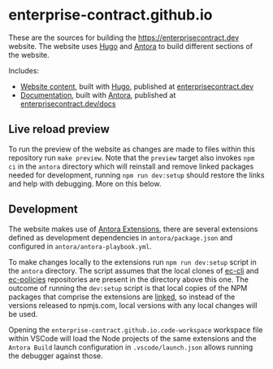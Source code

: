 
# enterprise-contract.github.io

These are the sources for building the https://enterprisecontract.dev website.
The website uses [Hugo](https://gohugo.io/) and
[Antora](https://docs.antora.org/) to build different sections of the website.

Includes:
* [Website content](./website), built with [Hugo](https://gohugo.io/), published at [enterprisecontract.dev][ec]
* [Documentation](./antora), built with [Antora](https://antora.org/), published
  at [enterprisecontract.dev/docs][ec-docs]


## Live reload preview

To run the preview of the website as changes are made to files within this
repository run `make preview`. Note that the `preview` target also invokes
`npm ci` in the `antora` directory which will reinstall and remove linked
packages needed for development, running `npm run dev:setup` should restore the
links and help with debugging. More on this below.

## Development

The website makes use of
[Antora Extensions](https://docs.antora.org/antora/latest/extend/extensions/),
there are several extensions defined as development dependencies in
`antora/package.json` and configured in `antora/antora-playbook.yml`.

To make changes locally to the extensions run `npm run dev:setup` script in the
`antora` directory. The script assumes that the local clones of
[ec-cli](https://github.com/enterprise-contract/ec-cli/) and
[ec-policies](https://github.com/enterprise-contract/ec-policies/) repositories
are present in the directory above this one. The outcome of running the
`dev:setup` script is that local copies of the NPM packages that comprise the
extensions are [linked](https://docs.npmjs.com/cli/v6/commands/npm-link), so
instead of the versions released to npmjs.com, local versions with any local
changes will be used.

Opening the `enterprise-contract.github.io.code-workspace` workspace file within
VSCode will load the Node projects of the same extensions and the `Antora Build`
launch configuration in `.vscode/launch.json` allows running the debugger
against those.


[ec]: https://enterprisecontract.dev
[ec-docs]: https://enterprisecontract.dev/docs
